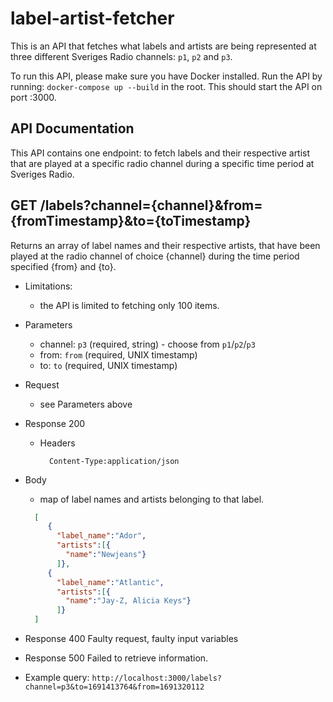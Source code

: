 # label-artist-fetcher
This is an API that fetches what labels and artists are being represented at three different Sveriges Radio channels: `p1`, `p2` and `p3`. 

To run this API, please make sure you have Docker installed. Run the API by running: `docker-compose up --build` in the root. This should start the API on port :3000. 

## API Documentation
This API contains one endpoint: to fetch labels and their respective artist that are played at a specific radio channel during a specific time period at Sveriges Radio. 

## GET /labels?channel={channel}&from={fromTimestamp}&to={toTimestamp}
Returns an array of label names and their respective artists, that have been played at the radio channel of choice {channel} during the time period specified {from} and {to}. 

+ Limitations:
   + the API is limited to fetching only 100 items. 

+ Parameters
    + channel: `p3` (required, string) - choose from `p1`/`p2`/`p3`
    + from: `from` (required, UNIX timestamp)
    + to: `to` (required, UNIX timestamp)

+ Request
    + see Parameters above

+ Response 200
    + Headers

            Content-Type:application/json
+ Body
    + map of label names and artists belonging to that label.
   ```json 
     [
        {
          "label_name":"Ador",
          "artists":[{
            "name":"Newjeans"}
          ]},
        {
          "label_name":"Atlantic",
          "artists":[{
            "name":"Jay-Z, Alicia Keys"}
          ]}
     ]
   ```
      
+ Response 400
  Faulty request, faulty input variables
      
+ Response 500
  Failed to retrieve information.

+ Example query: 
  `http://localhost:3000/labels?channel=p3&to=1691413764&from=1691320112`
